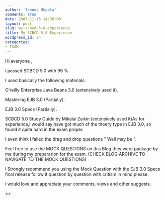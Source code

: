 ```yaml
---
author: 'Ikenna Okpala'
comments: true
date: 2007-11-15 14:26:00
layout: post
slug: my-scbcd-5-0-experience
title: My SCBCD 5.0 Experience
wordpress_id: 24
categories:
- EXAM
---
```


Hi everyone ,

i passed SCBCD 5.0 with 96 %

I used basically the following materials:

O'reilly Enterprise Java Beans 3.0 (extensively used it).

Mastering EJB 3.0 (Partially).

EJB 3.0 Specs (Partially).

<!--more-->

SCBCD 5.0 Study Guide by Mikalai Zaikin (extensively used it)As for experience,i would say have got much of the thoery type in EJB 3.0, so found it quite hard in the exam proper.

I even think i failed the drag and drop questions " Well may be ".

Feel free to use the MOCK QUESTIONS on this Blog they were package by me during my prepararion for the exam. (CHECK BLOG ARCHIVE TO NAVIGATE TO THE MOCK QUESTIONS)

i Strongly recommend you using the Mock Question with the EJB 3.0 Specs final release follow it question by question with critism in mind please.

i would love and appreciate your comments, views and other suggests.

<>
